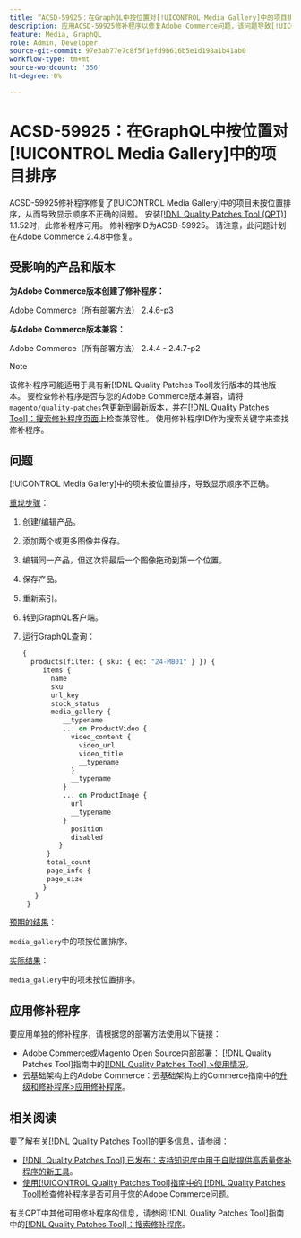 ```yaml
---
title: “ACSD-59925：在GraphQL中按位置对[!UICONTROL Media Gallery]中的项目排序”
description: 应用ACSD-59925修补程序以修复Adobe Commerce问题，该问题导致[!UICONTROL Media Gallery]中的项目未按位置排序，进而导致显示顺序不正确。
feature: Media, GraphQL
role: Admin, Developer
source-git-commit: 97e3ab77e7c8f5f1efd9b616b5e1d198a1b41ab0
workflow-type: tm+mt
source-wordcount: '356'
ht-degree: 0%

---
```


# ACSD-59925：在GraphQL中按位置对[!UICONTROL Media Gallery]中的项目排序

ACSD-59925修补程序修复了[!UICONTROL Media Gallery]中的项目未按位置排序，从而导致显示顺序不正确的问题。 安装[[!DNL Quality Patches Tool (QPT)]](https://experienceleague.adobe.com/en/docs/commerce-knowledge-base/kb/announcements/commerce-announcements/magento-quality-patches-released-new-tool-to-self-serve-quality-patches) 1.1.52时，此修补程序可用。 修补程序ID为ACSD-59925。 请注意，此问题计划在Adobe Commerce 2.4.8中修复。

## 受影响的产品和版本

**为Adobe Commerce版本创建了修补程序：**

Adobe Commerce（所有部署方法） 2.4.6-p3

**与Adobe Commerce版本兼容：**

Adobe Commerce（所有部署方法） 2.4.4 - 2.4.7-p2

>[!NOTE]
>
>该修补程序可能适用于具有新[!DNL Quality Patches Tool]发行版本的其他版本。 要检查修补程序是否与您的Adobe Commerce版本兼容，请将`magento/quality-patches`包更新到最新版本，并在[[!DNL Quality Patches Tool]：搜索修补程序页面](https://experienceleague.adobe.com/tools/commerce-quality-patches/index.html)上检查兼容性。 使用修补程序ID作为搜索关键字来查找修补程序。

## 问题

[!UICONTROL Media Gallery]中的项未按位置排序，导致显示顺序不正确。

<u>重现步骤</u>：

1. 创建/编辑产品。
1. 添加两个或更多图像并保存。
1. 编辑同一产品，但这次将最后一个图像拖动到第一个位置。
1. 保存产品。
1. 重新索引。
1. 转到GraphQL客户端。
1. 运行GraphQL查询：

   ```GraphQL
   {
     products(filter: { sku: { eq: "24-MB01" } }) {
        items {
          name
          sku
          url_key
          stock_status
          media_gallery {
             __typename
             ... on ProductVideo {
               video_content {
                 video_url
                 video_title
                 __typename
               }
               __typename
             }
             ... on ProductImage {
               url
               __typename
             }
               position
               disabled
            }
         }
         total_count
         page_info {
         page_size
        }
      }
    }
   ```

<u>预期的结果</u>：

`media_gallery`中的项按位置排序。

<u>实际结果</u>：

`media_gallery`中的项未按位置排序。

## 应用修补程序

要应用单独的修补程序，请根据您的部署方法使用以下链接：

* Adobe Commerce或Magento Open Source内部部署： [!DNL Quality Patches Tool]指南中的[[!DNL Quality Patches Tool] >使用情况](/help/tools/quality-patches-tool/usage.md)。
* 云基础架构上的Adobe Commerce：云基础架构上的Commerce指南中的[升级和修补程序>应用修补程序](https://experienceleague.adobe.com/docs/commerce-cloud-service/user-guide/develop/upgrade/apply-patches.html)。

## 相关阅读

要了解有关[!DNL Quality Patches Tool]的更多信息，请参阅：

* [[!DNL Quality Patches Tool] 已发布：支持知识库中用于自助提供高质量修补程序的新工具](https://experienceleague.adobe.com/en/docs/commerce-knowledge-base/kb/announcements/commerce-announcements/magento-quality-patches-released-new-tool-to-self-serve-quality-patches)。
* [使用[!UICONTROL Quality Patches Tool]指南中的 [!DNL Quality Patches Tool]](/help/tools/quality-patches-tool/patches-available-in-qpt/check-patch-for-magento-issue-with-magento-quality-patches.md)检查修补程序是否可用于您的Adobe Commerce问题。


有关QPT中其他可用修补程序的信息，请参阅[!DNL Quality Patches Tool]指南中的[[!DNL Quality Patches Tool]：搜索修补程序](https://experienceleague.adobe.com/tools/commerce-quality-patches/index.html)。